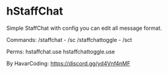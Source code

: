 # hStaffChat

Simple StaffChat with config you can edit all message format.

Commands:
 /staffchat - /sc
 /staffchattoggle - /sct

Perms:
 hstaffchat.use
 hstaffchattoggle.use
 
By HavarCoding:
https://discord.gg/yd4Vnf4nMF

